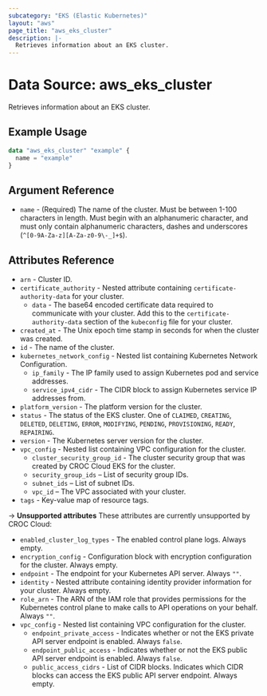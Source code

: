 ```yaml
---
subcategory: "EKS (Elastic Kubernetes)"
layout: "aws"
page_title: "aws_eks_cluster"
description: |-
  Retrieves information about an EKS cluster.
---
```


# Data Source: aws_eks_cluster

Retrieves information about an EKS cluster.

## Example Usage

```terraform
data "aws_eks_cluster" "example" {
  name = "example"
}
```

## Argument Reference

* `name` - (Required) The name of the cluster. Must be between 1-100 characters in length. Must begin with an alphanumeric character, and must only contain alphanumeric characters, dashes and underscores (`^[0-9A-Za-z][A-Za-z0-9\-_]+$`).

## Attributes Reference

* `arn` - Cluster ID.
* `certificate_authority` - Nested attribute containing `certificate-authority-data` for your cluster.
    * `data` - The base64 encoded certificate data required to communicate with your cluster. Add this to the `certificate-authority-data` section of the `kubeconfig` file for your cluster.
* `created_at` - The Unix epoch time stamp in seconds for when the cluster was created.
* `id` - The name of the cluster.
* `kubernetes_network_config` - Nested list containing Kubernetes Network Configuration.
    * `ip_family` - The IP family used to assign Kubernetes pod and service addresses.
    * `service_ipv4_cidr` - The CIDR block to assign Kubernetes service IP addresses from.
* `platform_version` - The platform version for the cluster.
* `status` - The status of the EKS cluster. One of `CLAIMED`, `CREATING`, `DELETED`, `DELETING`, `ERROR`, `MODIFYING`, `PENDING`, `PROVISIONING`, `READY`, `REPAIRING`.
* `version` - The Kubernetes server version for the cluster.
* `vpc_config` - Nested list containing VPC configuration for the cluster.
    * `cluster_security_group_id` - The cluster security group that was created by CROC Cloud EKS for the cluster.
    * `security_group_ids` – List of security group IDs.
    * `subnet_ids` – List of subnet IDs.
    * `vpc_id` – The VPC associated with your cluster.
* `tags` - Key-value map of resource tags.

->  **Unsupported attributes**
These attributes are currently unsupported by CROC Cloud:

* `enabled_cluster_log_types` - The enabled control plane logs. Always empty.
* `encryption_config` - Configuration block with encryption configuration for the cluster. Always empty.
* `endpoint` - The endpoint for your Kubernetes API server. Always `""`.
* `identity` - Nested attribute containing identity provider information for your cluster. Always empty.
* `role_arn` - The ARN of the IAM role that provides permissions for the Kubernetes control plane to make calls to API operations on your behalf. Always `""`.
* `vpc_config` - Nested list containing VPC configuration for the cluster.
    * `endpoint_private_access` - Indicates whether or not the EKS private API server endpoint is enabled. Always `false`.
    * `endpoint_public_access` - Indicates whether or not the EKS public API server endpoint is enabled. Always `false`.
    * `public_access_cidrs` - List of CIDR blocks. Indicates which CIDR blocks can access the EKS public API server endpoint. Always empty.
